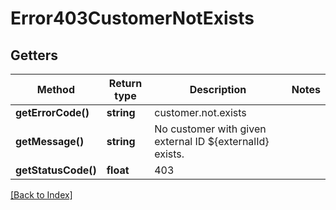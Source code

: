 # Error403CustomerNotExists

## Getters

Method | Return type | Description | Notes
------------ | ------------- | ------------- | -------------
**getErrorCode()** | **string** | customer.not.exists |
**getMessage()** | **string** | No customer with given external ID ${externalId} exists. |
**getStatusCode()** | **float** | 403 |

[[Back to Index]](../index.md)
